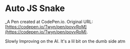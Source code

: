 # Auto JS Snake
 _A Pen created at CodePen.io. Original URL: [https://codepen.io/Twyn/pen/povvRoM](https://codepen.io/Twyn/pen/povvRoM).

 Slowly Improving on the AI. It's a lil bit on the dumb side atm